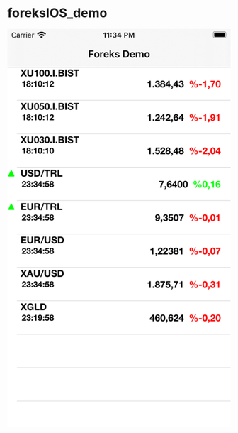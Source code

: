 # foreksIOS_demo

![screen](https://github.com/barron9/foreksIOS_demo/blob/master/Simulator%20Screen%20Shot%20-%20iPhone%208%20-%202020-12-21%20at%2023.34.59.png?raw=true)
